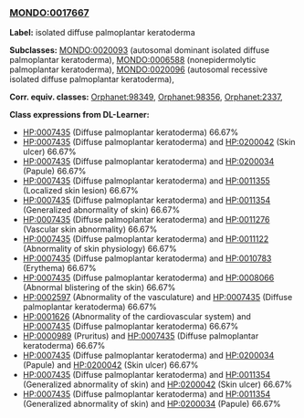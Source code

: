 
### [MONDO:0017667](http://purl.obolibrary.org/obo/MONDO_0017667)
**Label:** isolated diffuse palmoplantar keratoderma

**Subclasses:** [MONDO:0020093](http://purl.obolibrary.org/obo/MONDO_0020093) (autosomal dominant isolated diffuse palmoplantar keratoderma), [MONDO:0006588](http://purl.obolibrary.org/obo/MONDO_0006588) (nonepidermolytic palmoplantar keratoderma), [MONDO:0020096](http://purl.obolibrary.org/obo/MONDO_0020096) (autosomal recessive isolated diffuse palmoplantar keratoderma), 

**Corr. equiv. classes:** [Orphanet:98349](http://www.orpha.net/ORDO/Orphanet_98349), [Orphanet:98356](http://www.orpha.net/ORDO/Orphanet_98356), [Orphanet:2337](http://www.orpha.net/ORDO/Orphanet_2337), 

**Class expressions from DL-Learner:**

- [HP:0007435](http://purl.obolibrary.org/obo/HP_0007435) (Diffuse palmoplantar keratoderma) 66.67%
- [HP:0007435](http://purl.obolibrary.org/obo/HP_0007435) (Diffuse palmoplantar keratoderma) and [HP:0200042](http://purl.obolibrary.org/obo/HP_0200042) (Skin ulcer) 66.67%
- [HP:0007435](http://purl.obolibrary.org/obo/HP_0007435) (Diffuse palmoplantar keratoderma) and [HP:0200034](http://purl.obolibrary.org/obo/HP_0200034) (Papule) 66.67%
- [HP:0007435](http://purl.obolibrary.org/obo/HP_0007435) (Diffuse palmoplantar keratoderma) and [HP:0011355](http://purl.obolibrary.org/obo/HP_0011355) (Localized skin lesion) 66.67%
- [HP:0007435](http://purl.obolibrary.org/obo/HP_0007435) (Diffuse palmoplantar keratoderma) and [HP:0011354](http://purl.obolibrary.org/obo/HP_0011354) (Generalized abnormality of skin) 66.67%
- [HP:0007435](http://purl.obolibrary.org/obo/HP_0007435) (Diffuse palmoplantar keratoderma) and [HP:0011276](http://purl.obolibrary.org/obo/HP_0011276) (Vascular skin abnormality) 66.67%
- [HP:0007435](http://purl.obolibrary.org/obo/HP_0007435) (Diffuse palmoplantar keratoderma) and [HP:0011122](http://purl.obolibrary.org/obo/HP_0011122) (Abnormality of skin physiology) 66.67%
- [HP:0007435](http://purl.obolibrary.org/obo/HP_0007435) (Diffuse palmoplantar keratoderma) and [HP:0010783](http://purl.obolibrary.org/obo/HP_0010783) (Erythema) 66.67%
- [HP:0007435](http://purl.obolibrary.org/obo/HP_0007435) (Diffuse palmoplantar keratoderma) and [HP:0008066](http://purl.obolibrary.org/obo/HP_0008066) (Abnormal blistering of the skin) 66.67%
- [HP:0002597](http://purl.obolibrary.org/obo/HP_0002597) (Abnormality of the vasculature) and [HP:0007435](http://purl.obolibrary.org/obo/HP_0007435) (Diffuse palmoplantar keratoderma) 66.67%
- [HP:0001626](http://purl.obolibrary.org/obo/HP_0001626) (Abnormality of the cardiovascular system) and [HP:0007435](http://purl.obolibrary.org/obo/HP_0007435) (Diffuse palmoplantar keratoderma) 66.67%
- [HP:0000989](http://purl.obolibrary.org/obo/HP_0000989) (Pruritus) and [HP:0007435](http://purl.obolibrary.org/obo/HP_0007435) (Diffuse palmoplantar keratoderma) 66.67%
- [HP:0007435](http://purl.obolibrary.org/obo/HP_0007435) (Diffuse palmoplantar keratoderma) and [HP:0200034](http://purl.obolibrary.org/obo/HP_0200034) (Papule) and [HP:0200042](http://purl.obolibrary.org/obo/HP_0200042) (Skin ulcer) 66.67%
- [HP:0007435](http://purl.obolibrary.org/obo/HP_0007435) (Diffuse palmoplantar keratoderma) and [HP:0011354](http://purl.obolibrary.org/obo/HP_0011354) (Generalized abnormality of skin) and [HP:0200042](http://purl.obolibrary.org/obo/HP_0200042) (Skin ulcer) 66.67%
- [HP:0007435](http://purl.obolibrary.org/obo/HP_0007435) (Diffuse palmoplantar keratoderma) and [HP:0011354](http://purl.obolibrary.org/obo/HP_0011354) (Generalized abnormality of skin) and [HP:0200034](http://purl.obolibrary.org/obo/HP_0200034) (Papule) 66.67%


